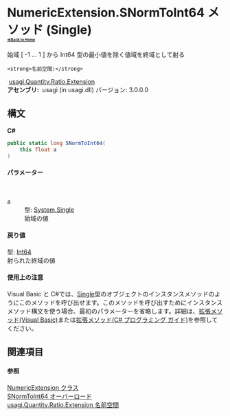 # NumericExtension.SNormToInt64 メソッド (Single)<div style="font-size:30%"><a href="https://github.com/usagi/usagi.cs/blob/master/docs/Home.md">≪Back to Home</a></div> 

始域 [ -1 ... 1 ] から Int64 型の最小値を除く値域を終域として射る


    <strong>名前空間:</strong>
&nbsp;<a href="N_usagi_Quantity_Ratio_Extension.md">usagi.Quantity.Ratio.Extension</a><br /><strong>アセンブリ:</strong>
&nbsp;usagi (in usagi.dll) バージョン: 3.0.0.0

## 構文

**C#**<br />
``` C#
public static long SNormToInt64(
	this float a
)
```


#### パラメーター
&nbsp;<dl><dt>a</dt><dd>型: <a href="http://msdn2.microsoft.com/ja-jp/library/3www918f" target="_blank">System.Single</a><br />始域の値</dd></dl>

#### 戻り値
型: <a href="http://msdn2.microsoft.com/ja-jp/library/6yy583ek" target="_blank">Int64</a><br />射られた終域の値

#### 使用上の注意
Visual Basic と C#では、<a href="http://msdn2.microsoft.com/ja-jp/library/3www918f" target="_blank">Single</a>型のオブジェクトのインスタンスメソッドのようにこのメソッドを呼び出せます。このメソッドを呼び出すためにインスタンスメソッド構文を使う場合、最初のパラメーターを省略します。詳細は、<a href="http://msdn.microsoft.com/ja-jp/library/bb384936.aspx" target="_blank">拡張メソッド(Visual Basic)</a>または<a href="http://msdn.microsoft.com/ja-jp/library/bb383977.aspx" target="_blank">拡張メソッド(C# プログラミング ガイド)</a>を参照してください。

## 関連項目


#### 参照
<a href="T_usagi_Quantity_Ratio_Extension_NumericExtension.md">NumericExtension クラス</a><br /><a href="Overload_usagi_Quantity_Ratio_Extension_NumericExtension_SNormToInt64.md">SNormToInt64 オーバーロード</a><br /><a href="N_usagi_Quantity_Ratio_Extension.md">usagi.Quantity.Ratio.Extension 名前空間</a><br />